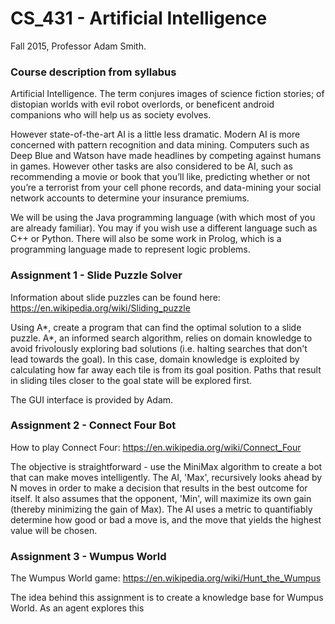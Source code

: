 # CS_431 - Artificial Intelligence
Fall 2015, Professor Adam Smith.

### Course description from syllabus
Artificial Intelligence. The term conjures images of science fiction stories; of distopian
worlds with evil robot overlords, or beneficent android companions who will help us as
society evolves.

However state-of-the-art AI is a little less dramatic. Modern AI is more concerned with
pattern recognition and data mining. Computers such as Deep Blue and Watson have
made headlines by competing against humans in games. However other tasks are also
considered to be AI, such as recommending a movie or book that you’ll like, predicting
whether or not you’re a terrorist from your cell phone records, and data-mining your
social network accounts to determine your insurance premiums.

We will be using the Java programming language (with which most of you are already
familiar). You may if you wish use a different language such as C++ or Python. There
will also be some work in Prolog, which is a programming language made to represent
logic problems.

### Assignment 1 - Slide Puzzle Solver

Information about slide puzzles can be found here: https://en.wikipedia.org/wiki/Sliding_puzzle

Using A\*, create a program that can find the optimal solution to a slide puzzle. A\*, an informed search algorithm, relies 
on domain knowledge to avoid frivolously exploring bad solutions (i.e. halting searches that don't lead towards the goal).
In this case, domain knowledge is exploited by calculating how far away each tile is from its goal position. Paths that result
in sliding tiles closer to the goal state will be explored first.

The GUI interface is provided by Adam.

### Assignment 2 - Connect Four Bot

How to play Connect Four: https://en.wikipedia.org/wiki/Connect_Four

The objective is straightforward - use the MiniMax algorithm to create a bot that can make moves intelligently. The AI, 'Max', recursively looks ahead by N moves in order to make a decision that results in the best outcome for itself. It also assumes that the opponent, 'Min', will maximize its own gain (thereby minimizing the gain of Max). The AI uses a metric to quantifiably  determine how good or bad a move is, and the move that yields the highest value will be chosen.


### Assignment 3 - Wumpus World

The Wumpus World game: https://en.wikipedia.org/wiki/Hunt_the_Wumpus

The idea behind this assignment is to create a knowledge base for Wumpus World. As an agent explores this 


